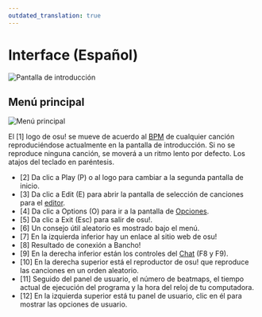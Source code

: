 ```yaml
---
outdated_translation: true
---
```


# Interface (Español)

![](img/intro-screen.jpg "Pantalla de introducción")

## Menú principal

![](img/main-menu.jpg "Menú principal")

El \[1\] logo de osu! se mueve de acuerdo al [BPM](/wiki/Music_theory/Tempo) de cualquier canción reproduciéndose actualmente en la pantalla de introducción. Si no se reproduce ninguna canción, se moverá a un ritmo lento por defecto. Los atajos del teclado en paréntesis.

- \[2\] Da clic a Play (P) o al logo para cambiar a la segunda pantalla de inicio.
- \[3\] Da clic a Edit (E) para abrir la pantalla de selección de canciones para el [editor](/wiki/Client/Beatmap_editor).
- \[4\] Da clic a Options (O) para ir a la pantalla de [Opciones](/wiki/Client/Options).
- \[5\] Da clic a Exit (Esc) para salir de osu!.
- \[6\] Un consejo útil aleatorio es mostrado bajo el menú.
- \[7\] En la izquierda inferior hay un enlace al sitio web de osu!
- \[8\] Resultado de conexión a Bancho!
- \[9\] En la derecha inferior están los controles del [Chat](/wiki/Community/Internet_Relay_Chat) (F8 y F9).
- \[10\] En la derecha superior está el reproductor de osu! que reproduce las canciones en un orden aleatorio.
- \[11\] Seguido del panel de usuario, el número de beatmaps, el tiempo actual de ejecución del programa y la hora del reloj de tu computadora.
- \[12\] En la izquierda superior está tu panel de usuario, clic en él para mostrar las opciones de usuario.
